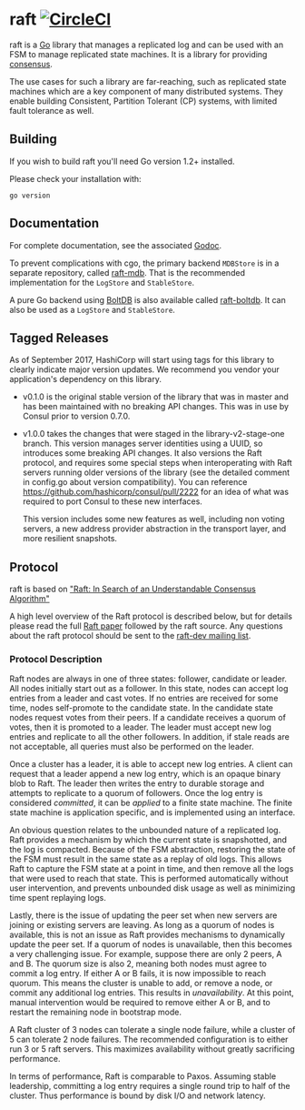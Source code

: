 raft [![CircleCI](https://circleci.com/gh/hashicorp/raft.svg?style=svg)](https://circleci.com/gh/hashicorp/raft)
====

raft is a [Go](http://www.golang.org) library that manages a replicated
log and can be used with an FSM to manage replicated state machines. It
is a library for providing [consensus](http://en.wikipedia.org/wiki/Consensus_(computer_science)).

The use cases for such a library are far-reaching, such as replicated state
machines which are a key component of many distributed systems. They enable
building Consistent, Partition Tolerant (CP) systems, with limited
fault tolerance as well.

## Building

If you wish to build raft you'll need Go version 1.2+ installed.

Please check your installation with:

```
go version
```

## Documentation

For complete documentation, see the associated [Godoc](http://godoc.org/github.com/hashicorp/raft).

To prevent complications with cgo, the primary backend `MDBStore` is in a separate repository,
called [raft-mdb](http://github.com/hashicorp/raft-mdb). That is the recommended implementation
for the `LogStore` and `StableStore`.

A pure Go backend using [BoltDB](https://github.com/boltdb/bolt) is also available called
[raft-boltdb](https://github.com/hashicorp/raft-boltdb). It can also be used as a `LogStore`
and `StableStore`.

## Tagged Releases

As of September 2017, HashiCorp will start using tags for this library to clearly indicate
major version updates. We recommend you vendor your application's dependency on this library.

* v0.1.0 is the original stable version of the library that was in master and has been maintained
with no breaking API changes. This was in use by Consul prior to version 0.7.0.

* v1.0.0 takes the changes that were staged in the library-v2-stage-one branch. This version
manages server identities using a UUID, so introduces some breaking API changes. It also versions
the Raft protocol, and requires some special steps when interoperating with Raft servers running
older versions of the library (see the detailed comment in config.go about version compatibility).
You can reference https://github.com/hashicorp/consul/pull/2222 for an idea of what was required
to port Consul to these new interfaces.

    This version includes some new features as well, including non voting servers, a new address
    provider abstraction in the transport layer, and more resilient snapshots.

## Protocol

raft is based on ["Raft: In Search of an Understandable Consensus Algorithm"](https://raft.github.io/raft.pdf)

A high level overview of the Raft protocol is described below, but for details please read the full
[Raft paper](https://raft.github.io/raft.pdf)
followed by the raft source. Any questions about the raft protocol should be sent to the
[raft-dev mailing list](https://groups.google.com/forum/#!forum/raft-dev).

### Protocol Description

Raft nodes are always in one of three states: follower, candidate or leader. All
nodes initially start out as a follower. In this state, nodes can accept log entries
from a leader and cast votes. If no entries are received for some time, nodes
self-promote to the candidate state. In the candidate state nodes request votes from
their peers. If a candidate receives a quorum of votes, then it is promoted to a leader.
The leader must accept new log entries and replicate to all the other followers.
In addition, if stale reads are not acceptable, all queries must also be performed on
the leader.

Once a cluster has a leader, it is able to accept new log entries. A client can
request that a leader append a new log entry, which is an opaque binary blob to
Raft. The leader then writes the entry to durable storage and attempts to replicate
to a quorum of followers. Once the log entry is considered *committed*, it can be
*applied* to a finite state machine. The finite state machine is application specific,
and is implemented using an interface.

An obvious question relates to the unbounded nature of a replicated log. Raft provides
a mechanism by which the current state is snapshotted, and the log is compacted. Because
of the FSM abstraction, restoring the state of the FSM must result in the same state
as a replay of old logs. This allows Raft to capture the FSM state at a point in time,
and then remove all the logs that were used to reach that state. This is performed automatically
without user intervention, and prevents unbounded disk usage as well as minimizing
time spent replaying logs.

Lastly, there is the issue of updating the peer set when new servers are joining
or existing servers are leaving. As long as a quorum of nodes is available, this
is not an issue as Raft provides mechanisms to dynamically update the peer set.
If a quorum of nodes is unavailable, then this becomes a very challenging issue.
For example, suppose there are only 2 peers, A and B. The quorum size is also
2, meaning both nodes must agree to commit a log entry. If either A or B fails,
it is now impossible to reach quorum. This means the cluster is unable to add,
or remove a node, or commit any additional log entries. This results in *unavailability*.
At this point, manual intervention would be required to remove either A or B,
and to restart the remaining node in bootstrap mode.

A Raft cluster of 3 nodes can tolerate a single node failure, while a cluster
of 5 can tolerate 2 node failures. The recommended configuration is to either
run 3 or 5 raft servers. This maximizes availability without
greatly sacrificing performance.

In terms of performance, Raft is comparable to Paxos. Assuming stable leadership,
committing a log entry requires a single round trip to half of the cluster.
Thus performance is bound by disk I/O and network latency.

